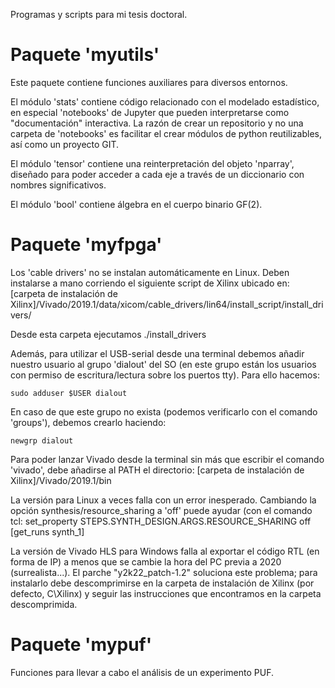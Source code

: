 Programas y scripts para mi tesis doctoral.


# Paquete 'myutils'
Este paquete contiene funciones auxiliares para diversos entornos.

El módulo 'stats' contiene código relacionado con el modelado estadístico, en especial 'notebooks' de Jupyter que pueden interpretarse como "documentación" interactiva. La razón de crear un repositorio y no una carpeta de 'notebooks' es facilitar el crear módulos de python reutilizables, así como un proyecto GIT.

El módulo 'tensor' contiene una reinterpretación del objeto 'nparray', diseñado para poder acceder a cada eje
a través de un diccionario con nombres significativos.

El módulo 'bool' contiene álgebra en el cuerpo binario GF(2).


# Paquete 'myfpga'
Los 'cable drivers' no se instalan automáticamente en Linux. Deben instalarse a mano corriendo el siguiente script de Xilinx ubicado en:
	[carpeta de instalación de Xilinx]/Vivado/2019.1/data/xicom/cable_drivers/lin64/install_script/install_drivers/
	
Desde esta carpeta ejecutamos ./install_drivers
	
Además, para utilizar el USB-serial desde una terminal debemos añadir nuestro usuario al grupo 'dialout' del SO (en este grupo están los usuarios con permiso de escritura/lectura sobre los puertos tty). Para ello hacemos:

	sudo adduser $USER dialout
	
En caso de que este grupo no exista (podemos verificarlo con el comando 'groups'), debemos crearlo haciendo:
	
	newgrp dialout

Para poder lanzar Vivado desde la terminal sin más que escribir el comando 'vivado', debe añadirse al PATH el directorio:
	[carpeta de instalación de Xilinx]/Vivado/2019.1/bin

La versión para Linux a veces falla con un error inesperado. Cambiando la opción synthesis/resource_sharing a 'off' puede ayudar (con el comando tcl:
		set_property STEPS.SYNTH_DESIGN.ARGS.RESOURCE_SHARING off [get_runs synth_1]

La versión de Vivado HLS para Windows falla al exportar el código RTL (en forma de IP) a menos que se cambie la hora del PC previa a 2020 (surrealista...). El parche "y2k22_patch-1.2" soluciona este problema; para instalarlo debe descomprimirse en la carpeta de instalación de Xilinx (por defecto, C\Xilinx) y seguir las instrucciones que encontramos en la carpeta descomprimida.


# Paquete 'mypuf'
Funciones para llevar a cabo el análisis de un experimento PUF.



